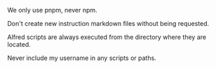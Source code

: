 We only use pnpm, never npm.

Don't create new instruction markdown files without being requested.

Alfred scripts are always executed from the directory where they are located.

Never include my username in any scripts or paths.